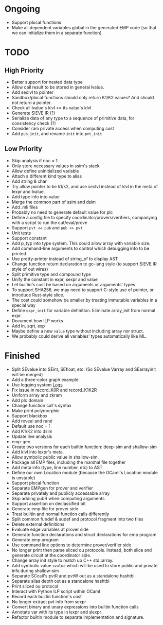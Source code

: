 # Ongoing
* Support plocal functions
* Make all dependent variables global in the generated EMP code (so that we can initialize them in a separate function)

# TODO
## High Priority
* Better support for nested data type
* Allow call result to be stored in general lvalue.
* Add seclvl to pointer
* Sandbox/plocal functions should only return K1/K2 values? And should not return a pointer.
* Check all lvalue's klvl <= its value's klvl
* Generate SIEVE IR (?)
* Serialize data of any type to a sequence of primitive data, for consistency check (?)
* Consider ram private access when computing cost
* Add `pub_init`, and rename `init` into `pvt_init`
## Low Priority
* Skip analysis if noc = 1
* Only store necessary values in ssim's stack
* Allow define uninitialized variable
* Attach a different kind type to alias
* Add string & char
* Try allow pointer to be k1/k2, and use seclvl instead of klvl in the meta of lexpr and lvalue.
* Add type info into value
* Merge the common part of ssim and dsim
* Add .mli files
* Probably no need to generate default value for plc
* Define a config file to specify coordinator/provers/verifiers, companying with a script to run the cut/eval/prove
* Support `pvt << pub` and `pub >> pvt`
* Unit tests
* Support constant
* Add p_typ into type system. This could allow array with variable size.
* Add command-line arguments to control which debugging info to be printed
* Use pretty-printer instead of string_of to display AST
* Change function return declaration to go-lang style (to support SIEVE IR style of out wires)
* Split primitive type and compound type
* Unify the constant in expr, sexpr and value
* Let builtin's cost be based on arguments or arguments' types
* To support SHA256, we may need to support C-style use of pointer, or introduce Rust-style slice.
* The cost could somehow be smaller by treating immutable variables in a special way
* Define `expr_init` for variable definition. Eliminate array_init from normal expr.
* Document how ILP works
* Add ln, sqrt, exp
* Maybe define a new `value` type without including array nor struct.
* We probably could derive all variables' types automatically like ML.

# Finished
* Split SEvalue into SEint, SEfloat, etc. (So SEvalue Varray and SEarrayinit will be merged)
* Add a three-color graph example.
* Use logging system [Logs](https://github.com/dbuenzli/logs)
* Fix issue in record_K0R and record_K1K2R
* Uniform array and zkram
* Add plc domain
* Change function call's syntax
* Make print polymorphic
* Support blackbox
* Add reveal and rand
* Default use noc = 1
* Add K1/K2 into dsim
* Update live analysis
* emp-gen
* Create two versions for each builtin function: deep-sim and shallow-sim
* Add klvl into lexpr's meta.
* Allow symbolic public value in shallow-sim.
* Package all EMP files, including the marshal file together
* Add meta info (type, line number, etc) to AST
* Define our own Location module (because the OCaml's Location module is unstable)
* Support plocal function
* Separate EMPgen for prover and verifier
* Separate privately and publicly accessable array
* Skip adding pubR when computing arguments
* Support assertion on declassified bit
* Generate emp file for prover side
* Treat builtin and normal function calls differently
* Split common fundef & sudef and protocol fragment into two files
* Delete external definitions
* Evaluate edge variables at prover side
* Generate function declarations and struct declarations for emp program
* Generate emp program
* Use command line options to determine prover/verifier side
* No longer print then parse sliced ou protocols. Instead, both slice and generate circuit at the coordinator side.
* Change array init style to match up C++ std::array.
* Add symbolic value `svalue` which will be used to store public and private info during shallow-sim
* Separate SCcall's pvtR and pvtW out as a standalone hashtbl
* Separate alias depth out as a standalone hashtbl
* Print sliced ou protocol
* Interact with Python ILP script within OCaml
* Record each builtin function's cost
* No longer extract pvt info from sexpr
* Convert binary and unary expressions into builtin function calls
* Annotate var with its type in lexpr and slexpr
* Refactor builtin module to separate implementation and signature.